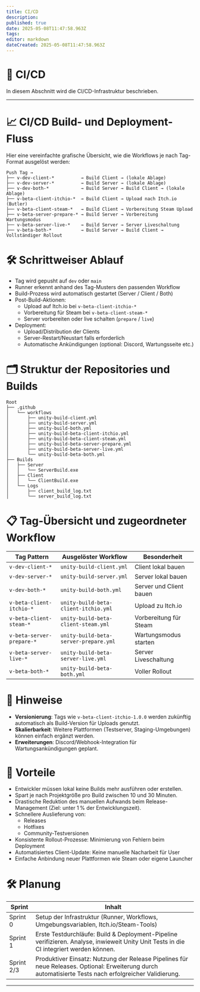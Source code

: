 ```yaml
---
title: CI/CD
description: 
published: true
date: 2025-05-08T11:47:58.963Z
tags: 
editor: markdown
dateCreated: 2025-05-08T11:47:58.963Z
---
```


# 🚀 CI/CD

In diesem Abschnitt wird die CI/CD-Infrastruktur beschrieben.

---

# 📈 CI/CD Build- und Deployment-Fluss

Hier eine vereinfachte grafische Übersicht, wie die Workflows je nach Tag-Format ausgelöst werden:

```plaintext
Push Tag →
├── v-dev-client-*          → Build Client → (lokale Ablage)
├── v-dev-server-*          → Build Server → (lokale Ablage)
├── v-dev-both-*            → Build Server → Build Client → (lokale Ablage)
├── v-beta-client-itchio-*  → Build Client → Upload nach Itch.io (Butler)
├── v-beta-client-steam-*   → Build Client → Vorbereitung Steam Upload
├── v-beta-server-prepare-* → Build Server → Vorbereitung Wartungsmodus
├── v-beta-server-live-*    → Build Server → Server Liveschaltung
├── v-beta-both-*           → Build Server → Build Client → Vollständiger Rollout
```

# 🛠 Schrittweiser Ablauf

- Tag wird gepusht auf `dev` oder `main`
- Runner erkennt anhand des Tag-Musters den passenden Workflow
- Build-Prozess wird automatisch gestartet (Server / Client / Both)
- Post-Build-Aktionen:
  - Upload auf Itch.io bei `v-beta-client-itchio-*`
  - Vorbereitung für Steam bei `v-beta-client-steam-*`
  - Server vorbereiten oder live schalten (`prepare` / `live`)
- Deployment:
  - Upload/Distribution der Clients
  - Server-Restart/Neustart falls erforderlich
  - Automatische Ankündigungen (optional: Discord, Wartungsseite etc.)

# 🗂 Struktur der Repositories und Builds

```plaintext
Root
├── .github
│   └── workflows
│       ├── unity-build-client.yml
│       ├── unity-build-server.yml
│       ├── unity-build-both.yml
│       ├── unity-build-beta-client-itchio.yml
│       ├── unity-build-beta-client-steam.yml
│       ├── unity-build-beta-server-prepare.yml
│       ├── unity-build-beta-server-live.yml
│       └── unity-build-beta-both.yml
├── Builds
│   ├── Server
│   │   └── ServerBuild.exe
│   ├── Client
│   │   └── ClientBuild.exe
│   └── Logs
│       ├── client_build_log.txt
│       └── server_build_log.txt
```

# 📋 Tag-Übersicht und zugeordneter Workflow

| Tag Pattern | Ausgelöster Workflow | Besonderheit |
| --- | --- | --- |
| `v-dev-client-*` | `unity-build-client.yml` | Client lokal bauen |
| `v-dev-server-*` | `unity-build-server.yml` | Server lokal bauen |
| `v-dev-both-*` | `unity-build-both.yml` | Server und Client bauen |
| `v-beta-client-itchio-*` | `unity-build-beta-client-itchio.yml` | Upload zu Itch.io |
| `v-beta-client-steam-*` | `unity-build-beta-client-steam.yml` | Vorbereitung für Steam |
| `v-beta-server-prepare-*` | `unity-build-beta-server-prepare.yml` | Wartungsmodus starten |
| `v-beta-server-live-*` | `unity-build-beta-server-live.yml` | Server Liveschaltung |
| `v-beta-both-*` | `unity-build-beta-both.yml` | Voller Rollout |

# 🧠 Hinweise

- **Versionierung**: Tags wie `v-beta-client-itchio-1.0.0` werden zukünftig automatisch als Build-Version für Uploads genutzt.
- **Skalierbarkeit**: Weitere Plattformen (Testserver, Staging-Umgebungen) können einfach ergänzt werden.
- **Erweiterungen**: Discord/Webhook-Integration für Wartungsankündigungen geplant.

# 🚀 Vorteile

- Entwickler müssen lokal keine Builds mehr ausführen oder erstellen.
- Spart je nach Projektgröße pro Build zwischen 10 und 30 Minuten.
- Drastische Reduktion des manuellen Aufwands beim Release-Management (Ziel: unter 1 % der Entwicklungszeit).
- Schnellere Auslieferung von:
  - Releases
  - Hotfixes
  - Community-Testversionen
- Konsistente Rollout-Prozesse: Minimierung von Fehlern beim Deployment
- Automatisiertes Client-Update: Keine manuelle Nacharbeit für User
- Einfache Anbindung neuer Plattformen wie Steam oder eigene Launcher

# 🛠 Planung

| Sprint | Inhalt |
| --- | --- |
| Sprint 0 | Setup der Infrastruktur (Runner, Workflows, Umgebungsvariablen, Itch.io/Steam-Tools) |
| Sprint 1 | Erste Testdurchläufe: Build & Deployment-Pipeline verifizieren. Analyse, inwieweit Unity Unit Tests in die CI integriert werden können. |
| Sprint 2/3 | Produktiver Einsatz: Nutzung der Release Pipelines für neue Releases. Optional: Erweiterung durch automatisierte Tests nach erfolgreicher Validierung. |

---

